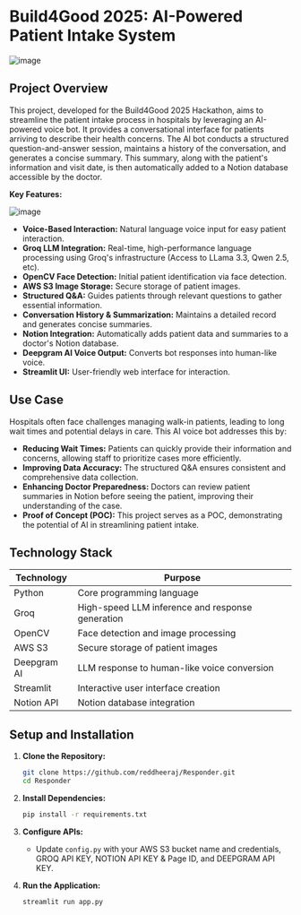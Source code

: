 # Build4Good 2025: AI-Powered Patient Intake System
![image](https://github.com/user-attachments/assets/34439661-ae84-4053-b4a7-0297a0258497)

## Project Overview

This project, developed for the Build4Good 2025 Hackathon, aims to streamline the patient intake process in hospitals by leveraging an AI-powered voice bot. It provides a conversational interface for patients arriving to describe their health concerns. The AI bot conducts a structured question-and-answer session, maintains a history of the conversation, and generates a concise summary. This summary, along with the patient's information and visit date, is then automatically added to a Notion database accessible by the doctor.

**Key Features:**

![image](https://github.com/user-attachments/assets/aad24035-ec6e-47dd-a075-ffb5e89c5b7a)

* **Voice-Based Interaction:** Natural language voice input for easy patient interaction.
* **Groq LLM Integration:** Real-time, high-performance language processing using Groq's infrastructure (Access to LLama 3.3, Qwen 2.5, etc).
* **OpenCV Face Detection:** Initial patient identification via face detection.
* **AWS S3 Image Storage:** Secure storage of patient images.
* **Structured Q\&A:** Guides patients through relevant questions to gather essential information.
* **Conversation History & Summarization:** Maintains a detailed record and generates concise summaries.
* **Notion Integration:** Automatically adds patient data and summaries to a doctor's Notion database.
* **Deepgram AI Voice Output:** Converts bot responses into human-like voice.
* **Streamlit UI:** User-friendly web interface for interaction.

## Use Case

Hospitals often face challenges managing walk-in patients, leading to long wait times and potential delays in care. This AI voice bot addresses this by:

* **Reducing Wait Times:** Patients can quickly provide their information and concerns, allowing staff to prioritize cases more efficiently.
* **Improving Data Accuracy:** The structured Q\&A ensures consistent and comprehensive data collection.
* **Enhancing Doctor Preparedness:** Doctors can review patient summaries in Notion before seeing the patient, improving their understanding of the case.
* **Proof of Concept (POC):** This project serves as a POC, demonstrating the potential of AI in streamlining patient intake.

## Technology Stack

| Technology         | Purpose                                     |
|--------------------|---------------------------------------------|
| Python             | Core programming language                   |
| Groq               | High-speed LLM inference and response generation |
| OpenCV             | Face detection and image processing        |
| AWS S3             | Secure storage of patient images            |
| Deepgram AI        | LLM response to human-like voice conversion |
| Streamlit          | Interactive user interface creation         |
| Notion API         | Notion database integration                 |

## Setup and Installation

1.  **Clone the Repository:**

    ```bash
    git clone https://github.com/reddheeraj/Responder.git
    cd Responder
    ```

2.  **Install Dependencies:**

    ```bash
    pip install -r requirements.txt
    ```

3.  **Configure APIs:**
    * Update `config.py` with your AWS S3 bucket name and credentials, GROQ API KEY, NOTION API KEY & Page ID, and DEEPGRAM API KEY.

4.  **Run the Application:**

    ```bash
    streamlit run app.py
    ```
